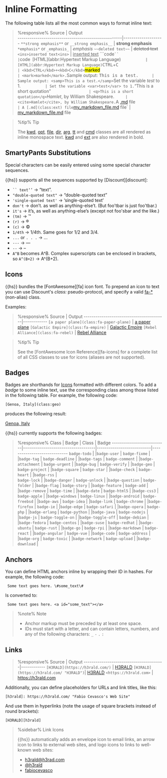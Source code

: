# Inline Formatting 

The following table lists all the most common ways to format inline text: 

> %responsive%
>  Source                                             | Output             
> ----------------------------------------------------|--------------------
> `**strong emphasis**` or `__strong emphasis__`      | __strong emphasis__
> `*emphasis*` or `_emphasis_`                        | *emphasis*
> `~~deleted text~~`                                  | ~~deleted text~~
> `<ins>inserted text<ins>`                           | <ins>inserted text</ins>
> ```code` ``                                         | `code`
> `[HTML](abbr:Hypertext Markup Language)`            | [HTML](abbr:Hypertext Markup Language)
> `<kbd>CTRL</kbd>+<kbd>C</kbd>`                      | <kbd>CTRL</kbd>+<kbd>C</kbd>
> `<mark>marked</mark>`                               | <mark>marked</mark>.
> `Sample output: <samp>This is a test.</samp>`       | Sample output: <samp>This is a test.</samp>
> `Set the variable <var>test</var> to 1.`            | Set the variable <var>test</var> to 1.
> `<q>This is a short quotation</q>`                  | <q>This is a short quotation</q>
> `<cite>Hamlet</cite>, by William Shakespeare.`      | <cite>Hamlet</cite>, by William Shakespeare.
> `A [.md](class:ext) file`                           | A [.md](class:ext) file
> `[my_markdown_file.md](class:file) file`            | [my_markdown_file.md](class:file) file

> %tip%
> Tip
> 
> The [kwd](class:kwd), [opt](class:kwd), [file](class:kwd), [dir](class:kwd), [arg](class:kwd), [tt](class:kwd) and [cmd](class:kwd) classes are all rendered as inline monospace text. [kwd](class:kwd) and [ext](class:ext) are also rendered in bold.


## SmartyPants Substitutions

Special characters can be easily entered using some special character sequences.

{{hs}} supports all the sequences supported by [Discount][discount]:

* <code>`` text‘’</code> &rarr; “text”.
* `"double-quoted text"` &rarr; “double-quoted text”
* `'single-quoted text'` &rarr; ‘single-quoted text’
* `don't` &rarr; don’t. as well as anything-else’t. (But foo'tbar is just foo'tbar.)
* `it's` &rarr; it’s, as well as anything-else’s (except not foo'sbar and the like.)
* `(tm)` &rarr; ™
* `(r)` &rarr; ®
* `(c)` &rarr; ©
* `1/4th` &rarr; 1/4th. Same goes for 1/2 and 3/4.
* `...` or `. . .` &rarr; …
* `---` &rarr; —
* `--` &rarr; –
* `A^B` becomes A^B. Complex superscripts can be enclosed in brackets, so `A^(B+2)` &rarr; A^(B+2).


## Icons

{{hs}} bundles the [FontAwesome][fa] icon font. To prepend an icon to text you can use Discount's _class:_ pseudo-protocol, and specify a valid [fa-*](class:kwd) (non-alias) class.

Examples:

> %responsive%
> Source                                   | Output
> -----------------------------------------|------------
> `[a paper plane](class:fa-paper-plane)` | [ a paper plane](class:fa-paper-plane)
> `[Galactic Empire](class:fa-empire)`    | [ Galactic Empire](class:fa-empire)
> `[Rebel Alliance](class:fa-rebel)`      | [ Rebel Alliance](class:fa-rebel)

> %tip%
> Tip
> 
> See the [FontAwesome Icon Reference][fa-icons] for a complete list of all CSS classes to use for icons (aliases are not supported).

## Badges

Badges are shorthands for [Icons](#Icons) formatted with different colors. To add a _badge_ to some inline text, use the corresponding class among those listed in the following table. For example, the following code:

    [Genoa, Italy](class:geo)

produces the following result:

[Genoa, Italy](class:geo)

{{hs}} currently supports the following badges:

> %responsive%
> Class                      | Badge                              | Class                     | Badge 
> ---------------------------|------------------------------------|---------------------------|-----------------------------
> `badge-todo`               | [](class:badge-todo)               |`badge-user`               | [](class:badge-user)
> `badge-fixme`              | [](class:badge-fixme)              |`badge-tag`                | [](class:badge-tag) 
> `badge-deadline`           | [](class:badge-deadline)           |`badge-tags`               | [](class:badge-tags) 
> `badge-comment`            | [](class:badge-comment)            |`badge-attachment`         | [](class:badge-attachment)
> `badge-urgent`             | [](class:badge-urgent)             |`badge-bug`                | [](class:badge-bug)
> `badge-verify`             | [](class:badge-verify)             |`badge-geo`                | [](class:badge-geo)
> `badge-project`            | [](class:badge-project)            |`badge-square`             | [](class:badge-square) 
> `badge-star`               | [](class:badge-star)               |`badge-check`              | [](class:badge-check) 
> `badge-heart`              | [](class:badge-heart)              |`badge-rss`                | [](class:badge-rss)               
> `badge-lock`               | [](class:badge-lock)               |`badge-danger`             | [](class:badge-danger)
> `badge-unlock`             | [](class:badge-unlock)             |`badge-question`           | [](class:badge-question)
> `badge-folder`             | [](class:badge-folder)             |`badge-flag`               | [](class:badge-flag)
> `badge-story`              | [](class:badge-story)              |`badge-feature`            | [](class:badge-feature)
> `badge-add`                | [](class:badge-add)                |`badge-remove`             | [](class:badge-remove)
> `badge-time`               | [](class:badge-time)               |`badge-date`               | [](class:badge-date)
> `badge-html5`              | [](class:badge-html5)              |`badge-css3`               | [](class:badge-css3)
> `badge-apple`              | [](class:badge-apple)              |`badge-windows`            | [](class:badge-windows)
> `badge-linux`              | [](class:badge-linux)              |`badge-android`            | [](class:badge-android)
> `badge-freebsd`            | [](class:badge-freebsd)            |`badge-aws`                | [](class:badge-aws)
> `badge-idea`               | [](class:badge-idea)               |`badge-link`               | [](class:badge-link)
> `badge-chrome`             | [](class:badge-chrome)             |`badge-firefox`            | [](class:badge-firefox)
> `badge-ie`                 | [](class:badge-ie)                 |`badge-edge`               | [](class:badge-edge)
> `badge-safari`             | [](class:badge-safari)             |`badge-opera`              | [](class:badge-opera)
> `badge-php`                | [](class:badge-php)                |`badge-erlang`             | [](class:badge-erlang)
> `badge-python`             | [](class:badge-python)             |`badge-java`               | [](class:badge-java)
> `badge-nodejs`             | [](class:badge-nodejs)             |`badge-js`                 | [](class:badge-js)
> `badge-toggle-on`          | [](class:badge-toggle-on)          |`badge-toggle-off`         | [](class:badge-toggle-off)
> `badge-debian`             | [](class:badge-debian)             |`badge-fedora`             | [](class:badge-fedora)
> `badge-centos`             | [](class:badge-centos)             |`badge-suse`               | [](class:badge-suse)
> `badge-redhat`             | [](class:badge-redhat)             |`badge-ubuntu`             | [](class:badge-ubuntu)
> `badge-rust`               | [](class:badge-rust)               |`badge-go`                 | [](class:badge-go)
> `badge-rpi`                | [](class:badge-rpi)                |`badge-markdown`           | [](class:badge-markdown)
> `badge-react`              | [](class:badge-react)              |`badge-angular`            | [](class:badge-angular)
> `badge-vue`                | [](class:badge-vue)                |`badge-code`               | [](class:badge-code)
> `badge-address`            | [](class:badge-address)            |`badge-org`                | [](class:badge-org)
> `badge-toxic`              | [](class:badge-toxic)              |`badge-network`            | [](class:badge-network)
> `badge-upload`             | [](class:badge-upload)             |`badge-download`           | [](class:badge-download)


## Anchors

You can define HTML anchors inline by wrapping their ID in hashes. For example, the following code:

     Some text goes here. \#some_text\#

Is converted to:

     Some text goes here. <a id="some_text"></a>

> %note%
> Note
> 
> * Anchor markup must be preceded by at least one space.
> * IDs must start with a letter, and can contain letters, numbers, and any of the following characters: `_` `-` `.` `:` 

## Links

> %responsive%
> Source                                  | Output
> ----------------------------------------|------------
> `[H3RALD](https://h3rald.com/)`         | [H3RALD](https://h3rald.com/)
> `[H3RALD](https://h3rald.com/ "H3RALD")`| [H3RALD](https://h3rald.com/ "H3RALD")
> `<https://h3rald.com>`                  | <https://h3rald.com> 

Additionally, you can define placeholders for URLs and link titles, like this:

`[h3rald]: https://h3rald.com/ "Fabio Cevasco's Web Site"`

And use them in hyperlinks (note the usage of square brackets instead of round brackets):

`[H3RALD][h3rald]`

> %sidebar%
> Link Icons
> 
> {{hs}} automatically adds an envelope icon to email links, an arrow icon to links to external web sites, and logo icons to links to well-known web sites:
> 
> * [h3rald@h3rad.com](mailto:h3rald@h3rald.com)
> * [@h3rald](https://twitter.com/h3rald)
> * [fabiocevasco](https://it.linkedin.com/in/fabiocevasco)

